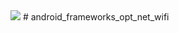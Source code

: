 <img src="https://raw.github.com/TeamBliss-LP/android/lp5.1/bliss-logo.png">
# android_frameworks_opt_net_wifi
